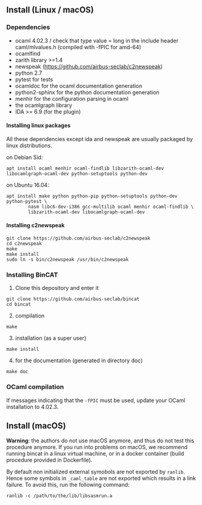 ## Install (Linux / macOS)
### Dependencies

* ocaml 4.02.3 / check that type value = long in the include header caml/mlvalues.h (compiled with -fPIC for amd-64)
* ocamlfind
* zarith library >=1.4
* newspeak (https://github.com/airbus-seclab/c2newspeak)
* python 2.7
* pytest for tests
* ocamldoc for the ocaml documentation generation
* python2-sphinx for the python documentation generation
* menhir for the configuration parsing in ocaml
* the ocamlgraph library
* IDA >= 6.9 (for the plugin)

#### Installing linux packages
All these dependencies except ida and newspeak are usually packaged by linux
distributions.

on Debian Sid:
```
apt install ocaml menhir ocaml-findlib libzarith-ocaml-dev libocamlgraph-ocaml-dev python-setuptools python-dev
```

on Ubuntu 16.04:
```
apt install make python python-pip python-setuptools python-dev python-pytest \
        nasm libc6-dev-i386 gcc-multilib ocaml menhir ocaml-findlib \
        libzarith-ocaml-dev libocamlgraph-ocaml-dev
```

#### Installing c2newspeak
```
git clone https://github.com/airbus-seclab/c2newspeak
cd c2newspeak
make
make install
sudo ln -s bin/c2newspeak /usr/bin/c2newspeak
```

### Installing BinCAT

1. Clone this depository and enter it
```
git clone https://github.com/airbus-seclab/bincat
cd bincat
```

2. compilation

```
make
```

3. installation (as a super user)

```
make install
```

4. for the documentation (generated in directory doc)

```
make doc
```

### OCaml compilation
If messages indicating that the `-fPIC` must be used, update your OCaml installation to 4.02.3.

## Install (macOS)
**Warning**: the authors do not use macOS anymore, and thus do not test this
procedure anymore. If you run into problems on macOS, we recommend running
bincat in a linux virtual machine, or in a docker container (build procedure
provided in Dockerfile).

By default non initialized external symobols are not exported by `ranlib`.
Hence some symbols in `_caml_table` are not exported which results in a link
failure.
To avoid this, run the following command:

```
ranlib -c /path/to/the/lib/libsasmrun.a
```
